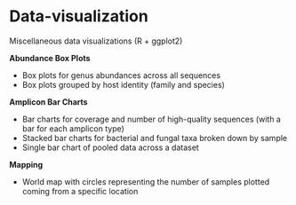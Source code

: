 # Data-visualization
Miscellaneous data visualizations (R + ggplot2)

**Abundance Box Plots**

* Box plots for genus abundances across all sequences
* Box plots grouped by host identity (family and species) 


**Amplicon Bar Charts**

* Bar charts for coverage and number of high-quality sequences (with a bar for each amplicon type)
* Stacked bar charts for bacterial and fungal taxa broken down by sample
* Single bar chart of pooled data across a dataset


**Mapping**

* World map with circles representing the number of samples plotted coming from a specific location
